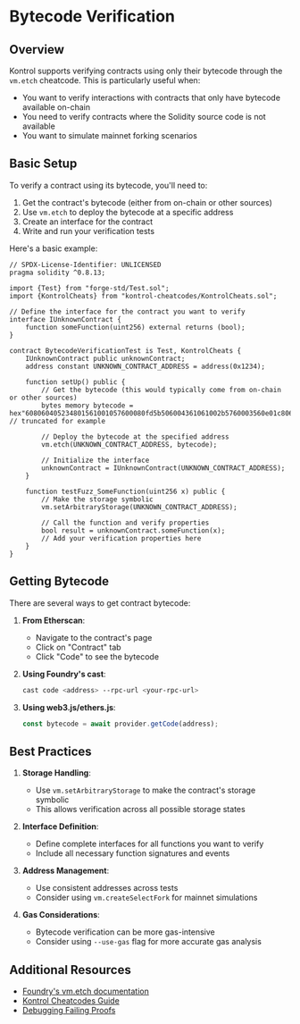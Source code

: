 # Bytecode Verification

## Overview

Kontrol supports verifying contracts using only their bytecode through the `vm.etch` cheatcode. This is particularly useful when:
- You want to verify interactions with contracts that only have bytecode available on-chain
- You need to verify contracts where the Solidity source code is not available
- You want to simulate mainnet forking scenarios

## Basic Setup

To verify a contract using its bytecode, you'll need to:
1. Get the contract's bytecode (either from on-chain or other sources)
2. Use `vm.etch` to deploy the bytecode at a specific address
3. Create an interface for the contract
4. Write and run your verification tests

Here's a basic example:

```solidity
// SPDX-License-Identifier: UNLICENSED
pragma solidity ^0.8.13;

import {Test} from "forge-std/Test.sol";
import {KontrolCheats} from "kontrol-cheatcodes/KontrolCheats.sol";

// Define the interface for the contract you want to verify
interface IUnknownContract {
    function someFunction(uint256) external returns (bool);
}

contract BytecodeVerificationTest is Test, KontrolCheats {
    IUnknownContract public unknownContract;
    address constant UNKNOWN_CONTRACT_ADDRESS = address(0x1234);

    function setUp() public {
        // Get the bytecode (this would typically come from on-chain or other sources)
        bytes memory bytecode = hex"608060405234801561001057600080fd5b506004361061002b5760003560e01c8063..."; // truncated for example

        // Deploy the bytecode at the specified address
        vm.etch(UNKNOWN_CONTRACT_ADDRESS, bytecode);
        
        // Initialize the interface
        unknownContract = IUnknownContract(UNKNOWN_CONTRACT_ADDRESS);
    }

    function testFuzz_SomeFunction(uint256 x) public {
        // Make the storage symbolic
        vm.setArbitraryStorage(UNKNOWN_CONTRACT_ADDRESS);
        
        // Call the function and verify properties
        bool result = unknownContract.someFunction(x);
        // Add your verification properties here
    }
}
```

## Getting Bytecode

There are several ways to get contract bytecode:

1. **From Etherscan**:
   - Navigate to the contract's page
   - Click on "Contract" tab
   - Click "Code" to see the bytecode

2. **Using Foundry's cast**:
   ```bash
   cast code <address> --rpc-url <your-rpc-url>
   ```

3. **Using web3.js/ethers.js**:
   ```javascript
   const bytecode = await provider.getCode(address);
   ```

## Best Practices

1. **Storage Handling**:
   - Use `vm.setArbitraryStorage` to make the contract's storage symbolic
   - This allows verification across all possible storage states

2. **Interface Definition**:
   - Define complete interfaces for all functions you want to verify
   - Include all necessary function signatures and events

3. **Address Management**:
   - Use consistent addresses across tests
   - Consider using `vm.createSelectFork` for mainnet simulations

4. **Gas Considerations**:
   - Bytecode verification can be more gas-intensive
   - Consider using `--use-gas` flag for more accurate gas analysis


## Additional Resources

- [Foundry's vm.etch documentation](https://book.getfoundry.sh/cheatcodes/etch)
- [Kontrol Cheatcodes Guide](../guides/cheatcodes.md)
- [Debugging Failing Proofs](../tips/debugging-failing-proofs.md) 